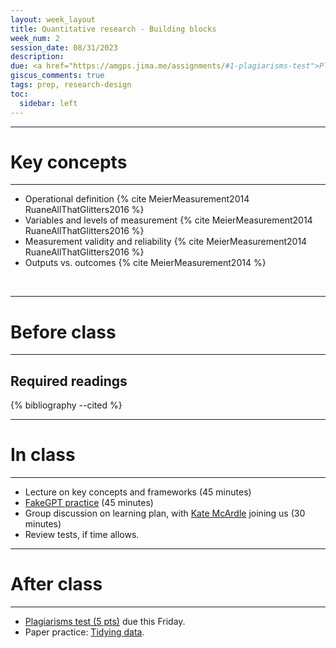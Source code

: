 ```yaml
---
layout: week_layout
title: Quantitative research - Building blocks
week_num: 2
session_date: 08/31/2023
description:
due: <a href="https://amgps.jima.me/assignments/#1-plagiarisms-test">Plagiarisms test</a>
giscus_comments: true
tags: prep, research-design
toc:
  sidebar: left
---
```


---
# Key concepts
---

- Operational definition {% cite MeierMeasurement2014 RuaneAllThatGlitters2016 %}
- Variables and levels of measurement {% cite MeierMeasurement2014 RuaneAllThatGlitters2016 %}
- Measurement validity and reliability {% cite MeierMeasurement2014 RuaneAllThatGlitters2016 %}
- Outputs vs. outcomes {% cite MeierMeasurement2014 %}

<br>

---
# Before class
---

## Required readings

{% bibliography --cited %}


---
# In class
---

- Lecture on key concepts and frameworks (45 minutes)
- [FakeGPT practice](/fakegpt/) (45 minutes)
- Group discussion on learning plan, with [Kate McArdle](https://www.linkedin.com/in/katemcardle/) joining us (30 minutes)
- Review tests, if time allows.

---
# After class
---

- [Plagiarisms test (5 pts)](/assignments/#1-plagiarisms-test) due this Friday.
- Paper practice: [Tidying data](/assignments/#211-paper-practice).
